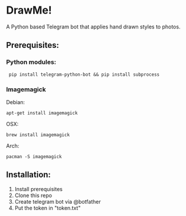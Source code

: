# DrawMe!
A Python based Telegram bot that applies hand drawn styles to photos.

## Prerequisites:
### Python modules:
```
 pip install telegram-python-bot && pip install subprocess
```
### Imagemagick
Debian:
```
apt-get install imagemagick
```

OSX:
```
brew install imagemagick
```

Arch:
```
pacman -S imagemagick
```

## Installation:

1. Install prerequisites
2. Clone this repo
3. Create telegram bot via @botfather
4. Put the token in "token.txt"

